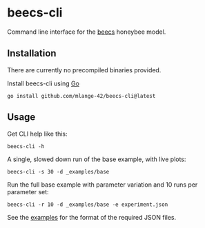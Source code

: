 # beecs-cli

Command line interface for the [beecs](https://github.com/mlange-42/beecs) honeybee model.

## Installation

There are currently no precompiled binaries provided.

Install beecs-cli using [Go](https://go.dev)

```
go install github.com/mlange-42/beecs-cli@latest
```

## Usage

Get CLI help like this:

```
beecs-cli -h
```

A single, slowed down run of the base example, with live plots:

```
beecs-cli -s 30 -d _examples/base
```

Run the full base example with parameter variation and 10 runs per parameter set:

```
beecs-cli -r 10 -d _examples/base -e experiment.json
```

See the [examples](https://github.com/mlange-42/beecs-cli/tree/main/_examples) for the format of the required JSON files.
